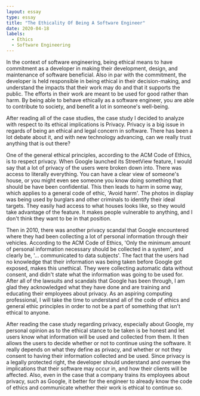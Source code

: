 ```yaml
---
layout: essay
type: essay
title: "The Ethicality Of Being A Software Engineer"
date: 2020-04-18
labels:
  - Ethics
  - Software Engineering
---
```

In the context of software engineering, being ethical means to have commitment as a developer in making their development, design, and maintenance of software beneficial. Also in par with the commitment, the developer is held responsible in being ethical in their decision-making, and understand the impacts that their work may do and that it supports the public. The efforts in their work are meant to be used for good rather than harm. By being able to behave ethically as a software engineer, you are able to contribute to society, and benefit a lot in someone's well-being. 

After reading all of the case studies, the case study I decided to analyze with respect to its ethical implications is Privacy. Privacy is a big issue in regards of being an ethical and legal concern in software. There has been a lot debate about it, and with new technology advancing, can we really trust anything that is out there? 

One of the general ethical principles, according to the ACM Code of Ethics, is to respect privacy. When Google launched its StreetView feature, I would say that a lot of privacy of the users were broken down into. There was access to literally everything. You can have a clear view of someone's house, or you might even see someone you know doing something that should be have been confidential. This then leads to harm in some way, which applies to a general code of ethic, 'Avoid harm'. The photos in display was being used by burglars and other criminals to identify their ideal targets. They easily had access to what houses looks like, so they would take advantage of the feature. It makes people vulnerable to anything, and I don't think they want to be in that position.

Then in 2010, there was another privacy scandal that Google encountered where they had been collecting a lot of personal information through their vehicles. According to the ACM Code of Ethics, 'Only the minimum amount of personal information necessary should be collected in a system', and clearly be, '... communicated to data subjects'. The fact that the users had no knowledge that their information was being taken before Google got exposed, makes this unethical. They were collecting automatic data without consent, and didn't state what the information was going to be used for. After all of the lawsuits and scandals that Google has been through, I am glad they acknowledged what they have done and are training and educating their employees about privacy. As an aspiring computing professional, I will take the time to understand all of the code of ethics and general ethic principles in order to not be a part of something that isn't ethical to anyone.

After reading the case study regarding privacy, especially about Google, my personal opinion as to the ethical stance to be taken is be honest and let users know what information will be used and collected from them. It then allows the users to decide whether or not to continue using the software. It really depends on what they define as privacy, and whether or not they consent to having their information collected and be used. Since privacy is a legally protected right, the developer should understand and oversee the implications that their software may occur in, and how their clients will be affected. Also, even in the case that a company trains its employees about privacy, such as Google, it better for the engineer to already know the code of ethics and communicate whether their work is ethical to continue so.

